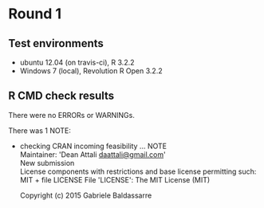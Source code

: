 # Round 1

## Test environments
* ubuntu 12.04 (on travis-ci), R 3.2.2
* Windows 7 (local),  Revolution R Open 3.2.2

## R CMD check results
There were no ERRORs or WARNINGs. 

There was 1 NOTE:

* checking CRAN incoming feasibility ... NOTE  
Maintainer: 'Dean Attali daattali@gmail.com'  
New submission  
License components with restrictions and base license permitting such:
  MIT + file LICENSE
File 'LICENSE':
  The MIT License (MIT)
  
  Copyright (c) 2015 Gabriele Baldassarre
